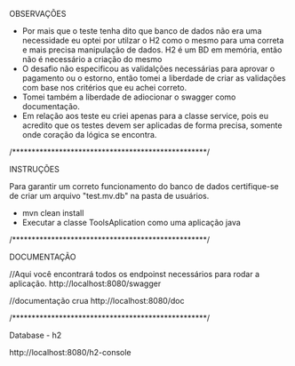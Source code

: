 OBSERVAÇÕES

- Por mais que o teste tenha dito que banco de dados não era uma necessidade eu optei por utilzar o H2 como o mesmo para uma correta e mais precisa manipulação de dados. H2 é um BD em memória, então não é necessário a criação do mesmo
- O desafio não especificou as validalções necessárias para aprovar o pagamento ou o estorno, então tomei a liberdade de criar as validações com base nos critérios que eu achei correto.
- Tomei também a liberdade de adiocionar o swagger como documentação.
- Em relação aos teste eu criei apenas para a classe service, pois eu acredito que os testes devem ser aplicadas de forma precisa, somente onde coração da lógica se encontra.

/**************************************************/

INSTRUÇÕES

Para garantir um correto funcionamento do banco de dados certifique-se de criar um arquivo "test.mv.db" na pasta de usuários.

- mvn clean install
- Executar a classe ToolsAplication como uma aplicação java

/**************************************************/

DOCUMENTAÇÃO

//Aqui você encontrará todos os endpoinst necessários para rodar a aplicação.
http://localhost:8080/swagger 

//documentação crua
http://localhost:8080/doc

/**************************************************/

Database - h2

http://localhost:8080/h2-console
